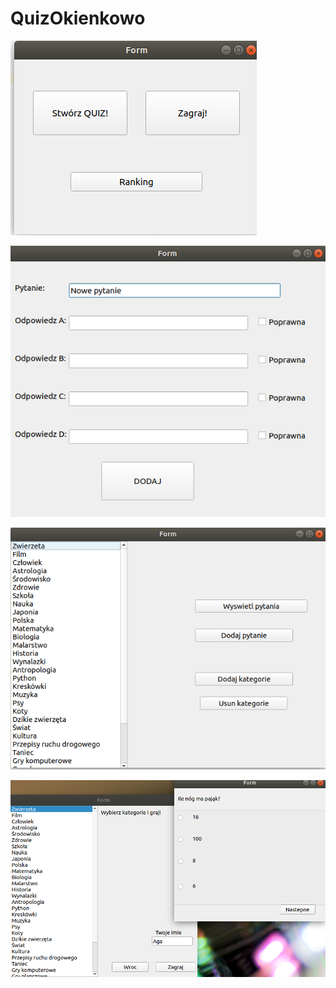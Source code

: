 # QuizOkienkowo
![Screenshot](main.png)

![Screenshot](dodawaniePytania.png)

![Screenshot](kategorie.png)

![Screenshot](granie.png)

